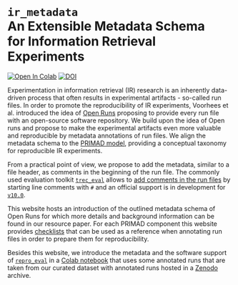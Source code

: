 # `ir_metadata` <br> An Extensible Metadata Schema <br> for Information Retrieval Experiments

[![Open In Colab](https://colab.research.google.com/assets/colab-badge.svg)]()
[![DOI](https://zenodo.org/badge/DOI/10.1234/zenodo.1234567.svg)]()

Experimentation in information retrieval (IR) research is an inherently data-driven process that often results in experimental artifacts - so-called run files. In order to promote the reproducibility of IR experiments, Voorhees et al. introduced the idea of [Open Runs](http://research.nii.ac.jp/ntcir/workshop/OnlineProceedings12/pdf/evia/04-EVIA2016-VoorheesE.pdf) proposing to provide every run file with an open-source software repository. We build upon the idea of Open runs and propose to make the experimental artifacts even more valuable and reproducible by metadata annotations of run files.  We align the metadata schema to the [PRIMAD model](https://sigir.org/files/forum/2016J/p068.pdf), providing a conceptual taxonomy for reproducible IR experiments.

From a practical point of view, we propose to add the metadata, similar to a file header, as comments in the beginning of the run file. The commonly used evaluation toolkit [`trec_eval`](https://github.com/usnistgov/trec_eval) allows to [add comments in the run files](https://github.com/usnistgov/trec_eval/issues/20) by starting line comments with `#` and an official support is in development for [`v10.0`](https://github.com/usnistgov/trec_eval/tree/version-10.0-dev).

This website hosts an introduction of the outlined metadata schema of Open Runs for which more details and background information can be found in our resource paper. For each PRIMAD component this website provides [checklists](metadata/overview) that can be used as a reference when annotating run files in order to prepare them for reproducibility.

Besides this website, we introduce the metadata and the software support of [`repro_eval`](https://github.com/irgroup/repro_eval) in a [Colab notebook]() that uses some annotated runs that are taken from our curated dataset with annotated runs hosted in a [Zenodo]() archive.